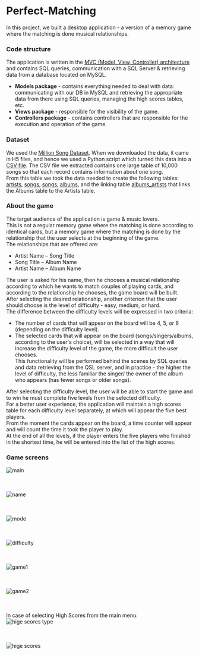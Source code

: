 # Perfect-Matching

In this project, we built a desktop application - a version of a memory game where the matching is done musical relationships.<br />

### Code structure
The application is written in the [MVC (Model, View, Controller) architecture](https://en.wikipedia.org/wiki/Model%E2%80%93view%E2%80%93controller) and contains SQL queries,
communication with a SQL Server & retrieving data from a database located on MySQL.<br />
* **Models package** - contains everything needed to deal with data: communicating with our DB in MySQL and retrieving the appropriate data from there using SQL queries,
managing the high scores tables, etc.<br />
* **Views package** - responsible for the visibility of the game.<br />
* **Controllers package** - contains controllers that are responsible for the execution and operation of the game.<br />

### Dataset
We used the [Million Song Dataset](http://millionsongdataset.com/). When we downloaded the data, it came in H5 files, and hence we used a Python script which turned this data into a [CSV file](https://github.com/adiyanai/DM_MemoryGame/blob/master/SongCSV.csv). The CSV file we extracted contains one large table of 10,000 songs so that each record contains information about one song.<br />
From this table we took the data needed to create the following tables: <br />
[artists](https://github.com/adiyanai/DM_MemoryGame/blob/master/artists.csv), [songs](https://github.com/adiyanai/DM_MemoryGame/blob/master/songs.csv),
[songs](https://github.com/adiyanai/DM_MemoryGame/blob/master/songs.csv), [albums](https://github.com/adiyanai/DM_MemoryGame/blob/master/albums.csv), and the linking table [albums_artists](https://github.com/adiyanai/DM_MemoryGame/blob/master/albums_artists.csv) that links the Albums table to the Artists table.<br />

### About the game
The target audience of the application is game & music lovers.<br />
This is not a regular memory game where the matching is done according to identical cards, but a memory game where the matching is done by the relationship that the user
selects at the beginning of the game.<br />
The relationships that are offered are:
* Artist Name – Song Title
* Song Title – Album Name
* Artist Name – Album Name <br />

The user is asked for his name, then he chooses a musical relationship according to which he wants to match couples of playing cards,
and according to the relationship he chooses, the game board will be built.<br />
After selecting the desired relationship, another criterion that the user should choose is the level of difficulty - easy, medium, or hard.<br />
The difference between the difficulty levels will be expressed in two criteria:
* The number of cards that will appear on the board will be 4, 5, or 6 (depending on the difficulty level).
* The selected cards that will appear on the board (songs/singers/albums, according to the user's choice),
will be selected in a way that will increase the difficulty level of the game, the more difficult the user chooses.<br />
This functionality will be performed behind the scenes by SQL queries and data retrieving from the QSL server, and in practice - the higher the level of difficulty,
the less familiar the singer/ the owner of the album who appears (has fewer songs or older songs).<br />

After selecting the difficulty level, the user will be able to start the game and to win he must complete five levels from the selected difficulty.<br />
For a better user experience, the application will maintain a high scores table for each difficulty level separately, at which will appear the five best players.<br />
From the moment the cards appear on the board, a time counter will appear and will count the time it took the player to play.<br />
At the end of all the levels, if the player enters the five players who finished in the shortest time, he will be entered into the list of the high scores.<br />

### Game screens

![main](https://user-images.githubusercontent.com/45918740/98940538-c96dc800-24f3-11eb-98c0-d14bbecd6078.JPG)<br /><br /><br />

![name](https://user-images.githubusercontent.com/45918740/98940798-32edd680-24f4-11eb-9051-2cf14c0a4dce.JPG)<br /><br /><br />

![mode](https://user-images.githubusercontent.com/45918740/98940873-56b11c80-24f4-11eb-8cb7-9cf94181a70c.JPG)<br /><br /><br />

![difficulty](https://user-images.githubusercontent.com/45918740/98940924-71839100-24f4-11eb-997c-7a5cc50e01c8.JPG)<br /><br /><br />

![game1](https://user-images.githubusercontent.com/45918740/98940955-8102da00-24f4-11eb-8f0a-7d1ba14aad3f.JPG)<br /><br /><br />

![game2](https://user-images.githubusercontent.com/45918740/98941015-9aa42180-24f4-11eb-82ea-76232c625638.JPG)<br /><br /><br />

In case of selecting High Scores from the main menu: <br />
![hige scores type](https://user-images.githubusercontent.com/45918740/98940991-911ab980-24f4-11eb-981c-a8ad0126f490.JPG)<br /><br /><br />

![hige scores](https://user-images.githubusercontent.com/45918740/98941136-ca532980-24f4-11eb-9b75-9ed03dd93e1d.JPG)




